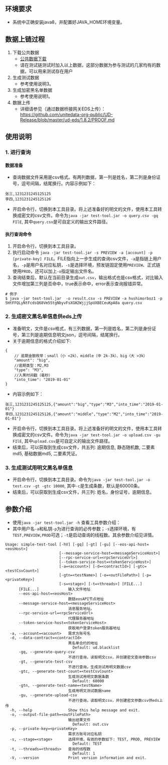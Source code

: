 ## 环境要求
* 系统中正确安装java8，并配置好JAVA_HOME环境变量。

## 数据上链过程
1. 下载公共数据
	* [公共数据下载](https://github.com/unitedata-org-public/Documentation/blob/master/files/blacklist_26299805256485.csv?raw=true)
	* 请在测试链测试时加入以上数据，这部分数据为参与测试的几家均有的数据，可以用来测试存在用户
2. 生成测试数据
	* 参考使用说明3。
3. 生成加密黑名单数据
   * 参考使用说明1。
4. 数据上传
	* 详细请参见（通过数据桥接网关EDS上传）：https://github.com/unitedata-org-public/UD-Release/blob/master/ud-eds/1.8.2/PROOF.md


## 使用说明
### 1. 进行查询

#### 数据准备
* 查询数据文件采用是csv格式。有两列数据，第一列是姓名，第二列是身份证号，逗号间隔，结尾换行。内容示例如下：

```
张三,1231231245125125
李四,1231231245125126
```
* 开启命令行，切换到本工具目录。将上述准备好的明文的文件，使用本工具转换成密文的csv文件。命令为```java -jar test-tool.jar -o query.csv -gq FIlE```, 其中```query.csv```是可自定义的输出文件路径。
#### 执行查询命令

1. 开启命令行，切换到本工具目录。
2. 执行启动命令 ```java -jar test-tool.jar -s PREVIEW -a [account] -p [private-key] FILE```。FILE指向上一步生成的查询csv文件，`-a`是指链上用户名，`-p`是用户名对应私钥，`-s`是选择环境，预发链固定使用`PREVIEW`、正式链使用`PROD`，还可以加上`-o`指定输出文件名。
3. 查询结束后，默认在当前目录生成```out.csv```，输出格式也是csv格式，对比输入文件增加第三列是否命中，true表示命中，error表示查询报错异常。

```
# 例子
$ java -jar test-tool.jar  -o result.csv -s PREVIEW -a hushimorboz1 -p 5HtFFQLyNtFcdsQ68Vm55tgNbyvFsXGH2WjjjSpUXBECeuKpA8a query.csv
```

### 2. 生成密文黑名单信息供eds上传

* 准备明文，文件是csv格式，有三列数据，第一列是姓名，第二列是身份证号，第三列是逾期信息明文json，逗号间隔，结尾换行。
* 关于逾期信息的格式介绍如下:

```
{
    // 逾期金额枚举：small（小 <2k）、middle（中 2k-3k）、big（大 >3k）
    "amount": "big",
    //逾期类型：M2,M3
    "type": "M3",
    //入黑时间戳（毫秒）
    "into_time": "2019-01-01"
}
```

* 内容示例如下：

```
张三,1231231245125125,{"amount":"big","type":"M3","into_time":"2019-01-01"}
李四,1231231245125126,{"amount":"middle","type":"M2","into_time":"2019-01-01"}
```

* 开启命令行，切换到本工具目录。将上述准备好的明文的文件，使用本工具转换成密文的csv文件。命令为```java -jar test-tool.jar -o upload.csv -gu FIlE```, 其中```upload.csv```是可自定义的输出文件路径。
* 结束后，可以获取到生成csv文件，共五列: 逾期信息, 静态随机数, 二要素md5, 基础数据md5, 二要素凭证。

### 3. 生成测试用明文黑名单信息

* 开启命令行，切换到本工具目录。命令为```java -jar test-tool.jar -o test.csv -gt -gtc 10000```, 其中```-c```是生成条数，默认是60000条。
* 结束后，可以获取到生成csv文件，共三列: 姓名，身份证号，逾期信息。

## 参数介绍

* 使用```java -jar test-tool.jar -h``` 查看工具参数介绍：
* 其中用户名```-a```和私钥```-p```为进行查询的必传参数；```-s```选择环境，有```TEST,PREVIEW,PROD```可选；```-t```是启动查询的线程数。其余参数介绍见详情。

```
Usage: simple-test-tool [-hV] [-gq] [-gt] [-gu] [--eos-api-host=<eosHost>]
                        [--message-service-host=<messageServiceHost>]
                        [--rpc-service-url=<rpcServiceUrl>]
                        [--token-service-host=<tokenServiceHost>]
                        [-a=<account>] [-d=<contractId>] [-gtc=<testCsvCount>]
                        [-gtn=<testName>] [-o=<outFilePath>] [-p=<privateKey>]
                        [-s=<stage>] [-t=<threads>] [FILE...]
      [FILE...]             输入文件地址
      --eos-api-host=<eosHost>
                            数链eosAPI节点地址
      --message-service-host=<messageServiceHost>
                            消息服务地址。
      --rpc-service-url=<rpcServiceUrl>
                            代理服务器地址
      --token-service-host=<tokenServiceHost>
                            获取用户登录token服务器地址
  -a, --account=<account>   需求方账号名
  -d, --data-contract=<contractId>
                            黑名单合约的地址
                              Default: ud.blacklist
      -gq, --generate-query-csv
                            不进行查询，读取明文csv，并创建密文查询参数csv
      -gt, --generate-test-csv
                            不进行查询，生成测试用明文数据csv
      -gtc, --generate-test-count=<testCsvCount>
                            生成测试用明文数据条数
                              Default: 60000
      -gtn, --generate-test-name=<testName>
                            生成用明文测试数据name
      -gu, --generate-upload-csv
                            不进行查询，读取明文csv，并创建密文参数csv供eds上传
  -h, --help                Show this help message and exit.
  -o, --output-file-path=<outFilePath>
                            输出结果文件
                              Default: out.csv
  -p, --private-key=<privateKey>
                            需求方账号对应私钥
  -s, --stage=<stage>       选择环境，有效的参数如下: TEST, PROD, PREVIEW
                              Default: TEST
  -t, --threads=<threads>   查询的线程数
                              Default: 1
  -V, --version             Print version information and exit.
```
